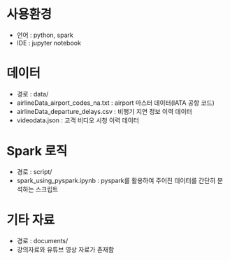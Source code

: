 # 사용환경
- 언어 : python, spark
- IDE : jupyter notebook

# 데이터
- 경로 : data/
- airlineData_airport_codes_na.txt : airport 마스터 데이터(IATA 공항 코드)
- airlineData_departure_delays.csv : 비행기 지연 정보 이력 데이터
- videodata.json : 고객 비디오 시청 이력 데이터
  
# Spark 로직
- 경로 : script/
- spark_using_pyspark.ipynb : pyspark를 활용하여 주어진 데이터를 간단히 분석하는 스크립트

# 기타 자료
- 경로 : documents/
- 강의자료와 유튜브 영상 자료가 존재함